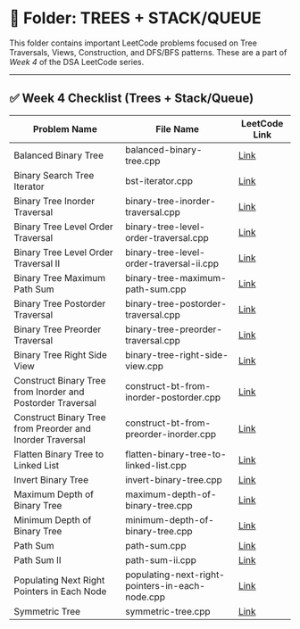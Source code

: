 # 📂 Folder: TREES + STACK/QUEUE

This folder contains important LeetCode problems focused on Tree Traversals, Views, Construction, and DFS/BFS patterns. These are a part of *Week 4* of the DSA LeetCode series.

---

## ✅ Week 4 Checklist (Trees + Stack/Queue)

| Problem Name                                                | File Name                                             | LeetCode Link |
|-------------------------------------------------------------|--------------------------------------------------------|---------------|
| Balanced Binary Tree                                        | balanced-binary-tree.cpp                               | [Link](https://leetcode.com/problems/balanced-binary-tree) |
| Binary Search Tree Iterator                                 | bst-iterator.cpp                                       | [Link](https://leetcode.com/problems/binary-search-tree-iterator) |
| Binary Tree Inorder Traversal                               | binary-tree-inorder-traversal.cpp                      | [Link](https://leetcode.com/problems/binary-tree-inorder-traversal) |
| Binary Tree Level Order Traversal                           | binary-tree-level-order-traversal.cpp                  | [Link](https://leetcode.com/problems/binary-tree-level-order-traversal) |
| Binary Tree Level Order Traversal II                        | binary-tree-level-order-traversal-ii.cpp               | [Link](https://leetcode.com/problems/binary-tree-level-order-traversal-ii) |
| Binary Tree Maximum Path Sum                                | binary-tree-maximum-path-sum.cpp                       | [Link](https://leetcode.com/problems/binary-tree-maximum-path-sum) |
| Binary Tree Postorder Traversal                             | binary-tree-postorder-traversal.cpp                    | [Link](https://leetcode.com/problems/binary-tree-postorder-traversal) |
| Binary Tree Preorder Traversal                              | binary-tree-preorder-traversal.cpp                     | [Link](https://leetcode.com/problems/binary-tree-preorder-traversal) |
| Binary Tree Right Side View                                 | binary-tree-right-side-view.cpp                        | [Link](https://leetcode.com/problems/binary-tree-right-side-view) |
| Construct Binary Tree from Inorder and Postorder Traversal  | construct-bt-from-inorder-postorder.cpp                | [Link](https://leetcode.com/problems/construct-binary-tree-from-inorder-and-postorder-traversal) |
| Construct Binary Tree from Preorder and Inorder Traversal   | construct-bt-from-preorder-inorder.cpp                 | [Link](https://leetcode.com/problems/construct-binary-tree-from-preorder-and-inorder-traversal) |
| Flatten Binary Tree to Linked List                          | flatten-binary-tree-to-linked-list.cpp                 | [Link](https://leetcode.com/problems/flatten-binary-tree-to-linked-list) |
| Invert Binary Tree                                          | invert-binary-tree.cpp                                 | [Link](https://leetcode.com/problems/invert-binary-tree) |
| Maximum Depth of Binary Tree                                | maximum-depth-of-binary-tree.cpp                       | [Link](https://leetcode.com/problems/maximum-depth-of-binary-tree) |
| Minimum Depth of Binary Tree                                | minimum-depth-of-binary-tree.cpp                       | [Link](https://leetcode.com/problems/minimum-depth-of-binary-tree) |
| Path Sum                                                    | path-sum.cpp                                           | [Link](https://leetcode.com/problems/path-sum) |
| Path Sum II                                                 | path-sum-ii.cpp                                        | [Link](https://leetcode.com/problems/path-sum-ii) |
| Populating Next Right Pointers in Each Node                 | populating-next-right-pointers-in-each-node.cpp        | [Link](https://leetcode.com/problems/populating-next-right-pointers-in-each-node) |
| Symmetric Tree                                              | symmetric-tree.cpp                                     | [Link](https://leetcode.com/problems/symmetric-tree) |
